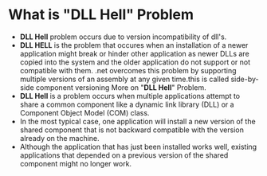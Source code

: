 # What is "DLL Hell" Problem

* **DLL Hell** problem occurs due to version incompatibility of dll's.
* **DLL HELL** is the problem that occures when an installation of a newer application might break or hinder other application as newer DLLs are copied into the system and the older application do not support or not compatible with them. .net overcomes this problem by supporting multiple versions of an assembly at any given time.this is called side-by-side component versioning More on "**DLL Hell**" Problem.
* **DLL Hell** is a problem occurs when multiple applications attempt to share a common component like a dynamic link library \(DLL\) or a Component Object Model \(COM\) class.
* In the most typical case, one application will install a new version of the shared component that is not backward compatible with the version already on the machine. 
* Although the application that has just been installed works well, existing applications that depended on a previous version of the shared component might no longer work.

